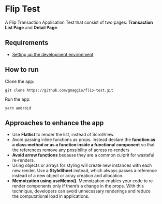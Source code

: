 # Flip Test

A Flip Transaction Application Test that consist of two pages: **Transaction List Page** and **Detail Page**.

## Requirements

- [Setting up the development environment](https://reactnative.dev/docs/environment-setup)

## How to run

Clone the app:

```
git clone https://github.com/gmaggio/flip-test.git
```

Run the app:

```
yarn android
```

## Approaches to enhance the app

- Use **Flatlist** to render the list, instead of ScrollView.
- Avoid passing inline functions as props. Instead declare the **function as a class method or as a function inside a functional component** so that the references remove any possibility of across re-renders
- **Avoid arrow functions** because they are a common culprit for wasteful re-renders.
- Using objects or arrays for styling will create new instances with each new render. Use a **StyleSheet** instead, which always passes a reference instead of a new object or array creation and allocation.
- **Memoization using useMemo()**. Memoization enables your code to re-render components only if there’s a change in the props. With this technique, developers can avoid unnecessary renderings and reduce the computational load in applications.
